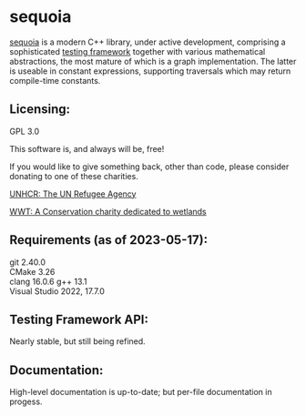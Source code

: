 # sequoia

[sequoia](https://ojrosten.github.io/sequoia/html/index.html) is a modern C++ library,
under active development, comprising a sophisticated
[testing framework](https://ojrosten.github.io/sequoia/html/dc/d92/testframeworkpage.html)
together with various mathematical abstractions, the most mature of which is a graph implementation.
The latter is useable in constant expressions, supporting traversals which may return compile-time constants.

## Licensing:

GPL 3.0

This software is, and always will be, free!

If you would like to give something back, other than code, please consider donating to one
of these charities.

[UNHCR: The UN Refugee Agency](https://www.unhcr.org)

[WWT: A Conservation charity dedicated to wetlands](https://www.wwt.org.uk/)

## Requirements (as of 2023-05-17):

git 2.40.0  
CMake 3.26  
clang 16.0.6
g++ 13.1  
Visual Studio 2022, 17.7.0

## Testing Framework API:

Nearly stable, but still being refined.

## Documentation:

High-level documentation is up-to-date; but per-file documentation in progess.

